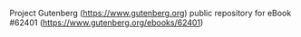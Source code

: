 Project Gutenberg (https://www.gutenberg.org) public repository for
eBook #62401 (https://www.gutenberg.org/ebooks/62401)
